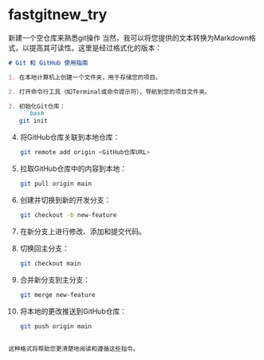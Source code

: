 # fastgitnew_try
新建一个空仓库来熟悉git操作
当然，我可以将您提供的文本转换为Markdown格式，以提高其可读性。这里是经过格式化的版本：

```markdown
# Git 和 GitHub 使用指南

1. 在本地计算机上创建一个文件夹，用于存储您的项目。

2. 打开命令行工具（如Terminal或命令提示符），导航到您的项目文件夹。

3. 初始化Git仓库：
   ```bash
   git init
   ```

4. 将GitHub仓库关联到本地仓库：
   ```bash
   git remote add origin <GitHub仓库URL>
   ```

5. 拉取GitHub仓库中的内容到本地：
   ```bash
   git pull origin main
   ```

6. 创建并切换到新的开发分支：
   ```bash
   git checkout -b new-feature
   ```

7. 在新分支上进行修改、添加和提交代码。

8. 切换回主分支：
   ```bash
   git checkout main
   ```

9. 合并新分支到主分支：
   ```bash
   git merge new-feature
   ```

10. 将本地的更改推送到GitHub仓库：
    ```bash
    git push origin main
    ```
```

这种格式将帮助您更清楚地阅读和遵循这些指令。